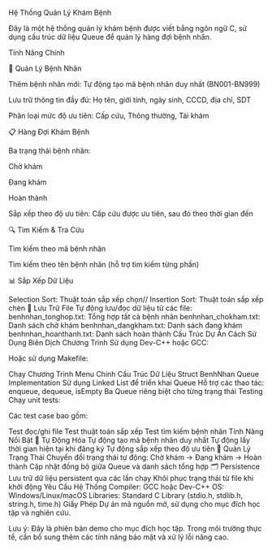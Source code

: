 Hệ Thống Quản Lý Khám Bệnh 


Đây là một hệ thống quản lý khám bệnh được viết bằng ngôn ngữ C, sử dụng cấu trúc dữ liệu Queue để quản lý hàng đợi bệnh nhân.

Tính Năng Chính


🏥 Quản Lý Bệnh Nhân


Thêm bệnh nhân mới: Tự động tạo mã bệnh nhân duy nhất (BN001-BN999)


Lưu trữ thông tin đầy đủ: Họ tên, giới tính, ngày sinh, CCCD, địa chỉ, SDT


Phân loại mức độ ưu tiên: Cấp cứu, Thông thường, Tái khám


📋 Hàng Đợi Khám Bệnh


Ba trạng thái bệnh nhân:


Chờ khám


Đang khám


Hoàn thành


Sắp xếp theo độ ưu tiên: Cấp cứu được ưu tiên, sau đó theo thời gian đến


🔍 Tìm Kiếm & Tra Cứu


Tìm kiếm theo mã bệnh nhân


Tìm kiếm theo tên bệnh nhân (hỗ trợ tìm kiếm từng phần)


📊 Sắp Xếp Dữ Liệu


Selection Sort: Thuật toán sắp xếp chọn//
Insertion Sort: Thuật toán sắp xếp chèn
💾 Lưu Trữ File
Tự động lưu/đọc dữ liệu từ các file:
benhnhan_tonghop.txt: Tổng hợp tất cả bệnh nhân
benhnhan_chokham.txt: Danh sách chờ khám
benhnhan_dangkham.txt: Danh sách đang khám
benhnhan_hoanthanh.txt: Danh sách hoàn thành
Cấu Trúc Dự Án
Cách Sử Dụng
Biên Dịch Chương Trình
Sử dụng Dev-C++ hoặc GCC:

Hoặc sử dụng Makefile:

Chạy Chương Trình
Menu Chính
Cấu Trúc Dữ Liệu
Struct BenhNhan
Queue Implementation
Sử dụng Linked List để triển khai Queue
Hỗ trợ các thao tác: enqueue, dequeue, isEmpty
Ba Queue riêng biệt cho từng trạng thái
Testing
Chạy unit tests:

Các test case bao gồm:

Test đọc/ghi file
Test thuật toán sắp xếp
Test tìm kiếm bệnh nhân
Tính Năng Nổi Bật
🎯 Tự Động Hóa
Tự động tạo mã bệnh nhân duy nhất
Tự động lấy thời gian hiện tại khi đăng ký
Tự động sắp xếp theo độ ưu tiên
🔄 Quản Lý Trạng Thái
Chuyển đổi trạng thái tự động: Chờ khám → Đang khám → Hoàn thành
Cập nhật đồng bộ giữa Queue và danh sách tổng hợp
🗂️ Persistence
Lưu trữ dữ liệu persistent qua các lần chạy
Khôi phục trạng thái từ file khi khởi động
Yêu Cầu Hệ Thống
Compiler: GCC hoặc Dev-C++
OS: Windows/Linux/macOS
Libraries: Standard C Library (stdio.h, stdlib.h, string.h, time.h)
Giấy Phép
Dự án mã nguồn mở, sử dụng cho mục đích học tập và nghiên cứu.

Lưu ý: Đây là phiên bản demo cho mục đích học tập. Trong môi trường thực tế, cần bổ sung thêm các tính năng bảo mật và xử lý lỗi nâng cao.
